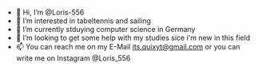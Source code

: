 - 👋 Hi, I’m @Loris-556
- 👀 I’m interested in tabeltennis and sailing
- 🌱 I’m currently stduying computer science in Germany
- 💞️ I’m looking to get some help with my studies sice i'm new in this field
- 📫 You can reach me on my E-Mail its.quixyt@gmail.com or you can write me on Instagram @Loris_556

<!---
Loris-556/Loris-556 is a ✨ special ✨ repository because its `README.md` (this file) appears on your GitHub profile.
You can click the Preview link to take a look at your changes.
--->
